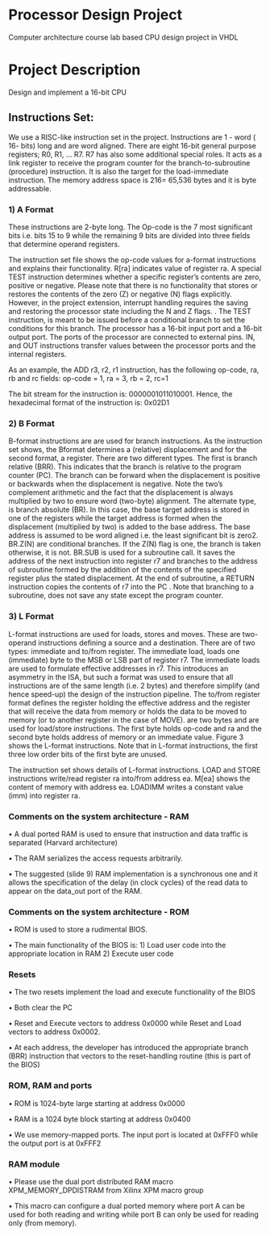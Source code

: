 # Processor Design Project
Computer architecture course lab based CPU design project in VHDL

# Project Description
Design and implement a 16-bit CPU

## Instructions Set:

We use a RISC-like instruction set in the project. Instructions are 1 - word ( 16-
bits) long and are word aligned. There are eight 16-bit general purpose registers; R0, R1,
… R7. R7 has also some additional special roles. It acts as a link register to receive the
program counter for the branch-to-subroutine (procedure) instruction. It is also the target
for the load-immediate instruction. The memory address space is 216= 65,536 bytes and
it is byte addressable.

### 1) A Format
These instructions are 2-byte long. The Op-code is
the 7 most significant bits i.e. bits 15 to 9 while the remaining 9 bits are divided into three
fields that determine operand registers.

The instruction set file shows the op-code values for a-format instructions and explains their
functionality. R[ra] indicates value of register ra. A special TEST instruction
determines whether a specific register’s contents are zero, positive or negative. Please note
that there is no functionality that stores or restores the contents of the zero (Z) or negative
(N) flags explicitly. However, in the project extension, interrupt handling requires the
saving and restoring the processor state including the N and Z flags. . The TEST
instruction, is meant to be issued before a conditional branch to set the conditions for this
branch. The processor has a 16-bit input port and a 16-bit output port. The ports of the
processor are connected to external pins. IN, and OUT instructions transfer values
between the processor ports and the internal registers.

As an example, the ADD r3, r2, r1 instruction, has the following op-code, ra, rb and rc
fields: op-code = 1, ra = 3, rb = 2, rc=1

The bit stream for the instruction is: 0000001011010001. Hence, the hexadecimal
format of the instruction is: 0x02D1


### 2) B Format
B-format instructions are are used for branch instructions. As the instruction set shows,
the Bformat determines a (relative) displacement and for the second format, a register.
There are two different types. The first is branch relative (BRR). This indicates that the branch is
relative to the program counter (PC). The branch can be forward when the displacement is
positive or backwards when the displacement is negative. Note the two’s complement
arithmetic and the fact that the displacement is always multiplied by two to ensure word
(two-byte) alignment.
The alternate type, is branch absolute (BR). In this case, the base target address is stored in
one of the registers while the target address is formed when the displacement (multiplied
by two) is added to the base address. The base address is assumed to be word aligned i.e.
the least significant bit is zero2.
BR.Z(N) are conditional branches. If the Z(N) flag is one, the branch is taken otherwise, it
is not. BR.SUB is used for a subroutine call. It saves the address of the next instruction
into register r7 and branches to the address of subroutine formed by the addition of the
contents of the specified register plus the stated displacement. At the end of subroutine, a
RETURN instruction copies the contents of r7 into the PC .
Note that branching to a subroutine, does not save any state except the program counter.

### 3) L Format

L-format instructions are used for loads, stores and moves. These are two-operand
instructions defining a source and a destination. There are of two types: immediate and
to/from register. The immediate load, loads one (immediate) byte to the MSB or LSB
part of register r7. The immediate loads are used to formulate effective addresses in r7.
This introduces an asymmetry in the ISA, but such a format was used to ensure that all
instructions are of the same length (i.e. 2 bytes) and therefore simplify (and hence
speed-up) the design of the instruction pipeline.
The to/from register format defines the register holding the effective address and the
register that will receive the data from memory or holds the data to be moved to
memory (or to another register in the case of MOVE).
are two bytes and are used for load/store instructions. The first byte holds op-code and ra and
the second byte holds address of memory or an immediate value. Figure 3 shows the L-format
instructions. Note that in L-format instructions, the first three low order bits of the first byte are
unused.

The instruction set shows details of L-format instructions. LOAD and STORE instructions
write/read register ra into/from address ea. M[ea] shows the content of memory with
address ea. LOADIMM writes a constant value (imm) into register ra.

### Comments on the system architecture - RAM
• A dual ported RAM is used to ensure that instruction and data traffic is separated (Harvard
architecture)

• The RAM serializes the access requests arbitrarily.

• The suggested (slide 9) RAM implementation is a synchronous one and it allows the specification of
the delay (in clock cycles) of the read data to appear on the data_out port of the RAM.

### Comments on the system architecture - ROM
• ROM is used to store a rudimental BIOS.

• The main functionality of the BIOS is: 1) Load user code into the appropriate location in
RAM 2) Execute user code

### Resets
• The two resets implement the load and execute functionality of the BIOS

• Both clear the PC

• Reset and Execute vectors to address 0x0000 while Reset and Load vectors to address 0x0002.

• At each address, the developer has introduced the appropriate branch (BRR) instruction that
vectors to the reset-handling routine (this is part of the BIOS)

### ROM, RAM and ports
• ROM is 1024-byte large starting at address 0x0000

• RAM is a 1024 byte block starting at address 0x0400

• We use memory-mapped ports. The input port is located at 0xFFF0 while the output port is at 0xFFF2

### RAM module
• Please use the dual port distributed RAM macro XPM_MEMORY_DPDISTRAM from Xilinx XPM macro group

• This macro can configure a dual ported memory where port A can be used for both reading and writing 
while port B can only be used for reading only (from memory).
